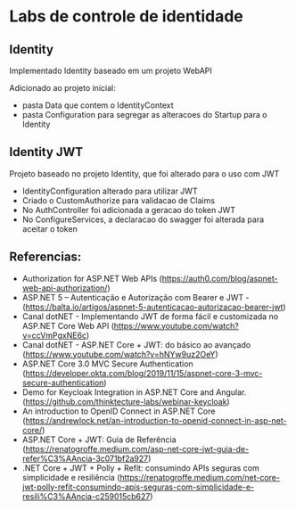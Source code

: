 # Labs de controle de identidade

## Identity
Implementado Identity baseado em um projeto WebAPI

Adicionado ao projeto inicial:
- pasta Data que contem o IdentityContext
- pasta Configuration para segregar as alteracoes do Startup para o Identity

## Identity JWT
Projeto baseado no projeto Identity, que foi alterado para o uso com JWT
- IdentityConfiguration alterado para utilizar JWT
- Criado o CustomAuthorize para validacao de Claims
- No AuthController foi adicionada a geracao do token JWT
- No ConfigureServices, a declaracao do swagger foi alterada para aceitar o token

## Referencias:
- Authorization for ASP.NET Web APIs (https://auth0.com/blog/aspnet-web-api-authorization/)
- ASP.NET 5 – Autenticação e Autorização com Bearer e JWT - (https://balta.io/artigos/aspnet-5-autenticacao-autorizacao-bearer-jwt)
- Canal dotNET - Implementando JWT de forma fácil e customizada no ASP.NET Core Web API (https://www.youtube.com/watch?v=ccVmPgxNE6c)
- Canal dotNET - ASP.NET Core + JWT: do básico ao avançado (https://www.youtube.com/watch?v=hNYw9uz2OeY)
- ASP.NET Core 3.0 MVC Secure Authentication (https://developer.okta.com/blog/2019/11/15/aspnet-core-3-mvc-secure-authentication)
- Demo for Keycloak Integration in ASP.NET Core and Angular. (https://github.com/thinktecture-labs/webinar-keycloak)
- An introduction to OpenID Connect in ASP.NET Core (https://andrewlock.net/an-introduction-to-openid-connect-in-asp-net-core/)
- ASP.NET Core + JWT: Guia de Referência (https://renatogroffe.medium.com/asp-net-core-jwt-guia-de-refer%C3%AAncia-3c071bf2a927)
- .NET Core + JWT + Polly + Refit: consumindo APIs seguras com simplicidade e resiliência (https://renatogroffe.medium.com/net-core-jwt-polly-refit-consumindo-apis-seguras-com-simplicidade-e-resili%C3%AAncia-c259015cb627)